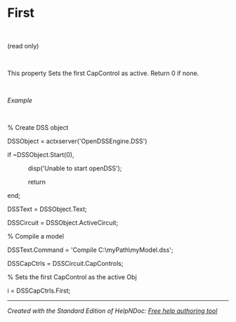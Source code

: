 # First

&nbsp;

(read only)

&nbsp;

This property Sets the first CapControl as active. Return 0 if none.

&nbsp;

*Example*

&nbsp;

% Create DSS object

DSSObject = actxserver('OpenDSSEngine.DSS')

if ~DSSObject.Start(0),

&nbsp; &nbsp; &nbsp; &nbsp; &nbsp; &nbsp; disp('Unable to start openDSS');

&nbsp; &nbsp; &nbsp; &nbsp; &nbsp; &nbsp; return

end;

DSSText = DSSObject.Text;

DSSCircuit = DSSObject.ActiveCircuit;

% Compile a model &nbsp; &nbsp;

DSSText.Command = 'Compile C:\\myPath\\myModel.dss';

DSSCapCtrls = DSSCircuit.CapControls;

% Sets the first CapControl as the active Obj

i = DSSCapCtrls.First;


***
_Created with the Standard Edition of HelpNDoc: [Free help authoring tool](<https://www.helpndoc.com/help-authoring-tool>)_
